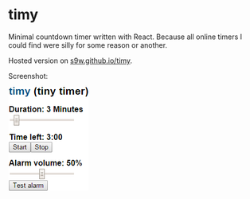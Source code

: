 # timy
Minimal countdown timer written with React. Because all online timers I could find were silly for some reason or another.

Hosted version on [s9w.github.io/timy](http://s9w.github.io/timy/).

Screenshot:

![](https://raw.githubusercontent.com/s9w/timy/master/screenshot.png)